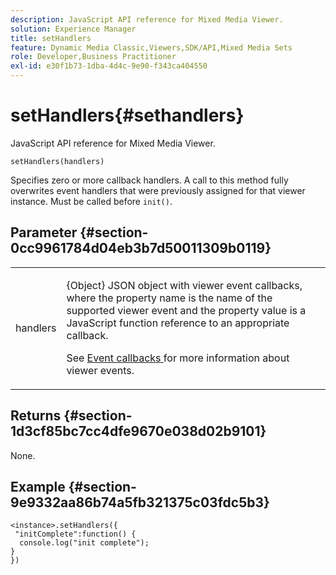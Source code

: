 ```yaml
---
description: JavaScript API reference for Mixed Media Viewer.
solution: Experience Manager
title: setHandlers
feature: Dynamic Media Classic,Viewers,SDK/API,Mixed Media Sets
role: Developer,Business Practitioner
exl-id: e30f1b73-1dba-4d4c-9e90-f343ca404550
---
```

# setHandlers{#sethandlers}

JavaScript API reference for Mixed Media Viewer.

 `setHandlers(handlers)`

Specifies zero or more callback handlers. A call to this method fully overwrites event handlers that were previously assigned for that viewer instance. Must be called before `init()`.

## Parameter {#section-0cc9961784d04eb3b7d50011309b0119}

<table id="table_896DFF34A68A403DB93A6D597461A573"> 
 <tbody> 
  <tr> 
   <td colname="col1"> <p> <span class="codeph"> <span class="varname"> handlers </span> </span> </p> </td> 
   <td colname="col2"> <p> <span class="codeph"> {Object} </span> JSON object with viewer event callbacks, where the property name is the name of the supported viewer event and the property value is a JavaScript function reference to an appropriate callback. </p> <p>See <a href="../../../c-html5-s7-aem-asset-viewers/c-html5-mixedmedia-viewer-about/c-html5-mixedmedia-event-callbacks.md#concept-273d2cddbb7144e284b618ffaf3deabc" format="dita" scope="local"> Event callbacks </a> for more information about viewer events. </p> </td> 
  </tr> 
 </tbody> 
</table>

## Returns {#section-1d3cf85bc7cc4dfe9670e038d02b9101}

None.

## Example {#section-9e9332aa86b74a5fb321375c03fdc5b3}

```
<instance>.setHandlers({ 
 "initComplete":function() { 
  console.log("init complete"); 
} 
})
```
